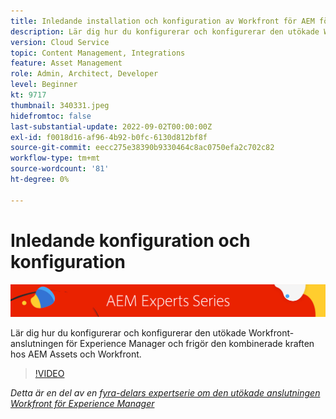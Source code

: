 ```yaml
---
title: Inledande installation och konfiguration av Workfront för AEM förbättrade anslutningsprogram
description: Lär dig hur du konfigurerar och konfigurerar den utökade Workfront-anslutningen för Experience Manager och frigör den kombinerade kraften hos AEM Assets och Workfront.
version: Cloud Service
topic: Content Management, Integrations
feature: Asset Management
role: Admin, Architect, Developer
level: Beginner
kt: 9717
thumbnail: 340331.jpeg
hidefromtoc: false
last-substantial-update: 2022-09-02T00:00:00Z
exl-id: f0018d16-af96-4b92-b0fc-6130d812bf8f
source-git-commit: eecc275e38390b9330464c8ac0750efa2c702c82
workflow-type: tm+mt
source-wordcount: '81'
ht-degree: 0%

---
```


# Inledande konfiguration och konfiguration

![AEM Experts Series](./assets/banner.png)

Lär dig hur du konfigurerar och konfigurerar den utökade Workfront-anslutningen för Experience Manager och frigör den kombinerade kraften hos AEM Assets och Workfront.

>[!VIDEO](https://video.tv.adobe.com/v/340331?quality=12&learn=on)

_Detta är en del av en [fyra-delars expertserie om den utökade anslutningen Workfront för Experience Manager](./overview.md)_

